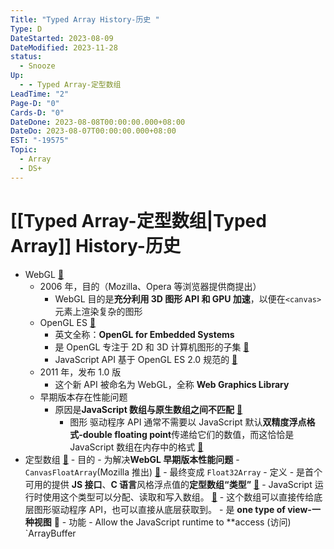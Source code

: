 ```yaml
---
Title: "Typed Array History-历史 "
Type: D
DateStarted: 2023-08-09
DateModified: 2023-11-28
status:
  - Snooze
Up:
  - - Typed Array-定型数组
LeadTime: "2"
Page-D: "0"
Cards-D: "0"
DateDone: 2023-08-08T00:00:00.000+08:00
DateDo: 2023-08-07T00:00:00.000+08:00
EST: "-19575"
Topic:
  - Array
  - DS+
---
```


# [[Typed Array-定型数组|Typed Array]] History-历史

- WebGL [📌](obsidian://jump-to-pdf?id=ProJS-ZN&annotate=0ee87a05-f2c0-3b47)
  - 2006 年，目的（Mozilla、Opera 等浏览器提供商提出）
    - WebGL 目的是**充分利用 3D 图形 API 和 GPU 加速**，以便在`<canvas>`元素上渲染复杂的图形
  - OpenGL ES [📌](obsidian://jump-to-pdf?id=ProJS-ZN&annotate=64f30909-94f4-b4e6)
    - 英文全称：**OpenGL for Embedded Systems**
    - 是 OpenGL 专注于 2D 和 3D 计算机图形的子集 [📌](obsidian://jump-to-pdf?id=ProJS-ZN&annotate=9cd8a337-c0bf-09ac)
    - JavaScript API 基于 OpenGL ES 2.0 规范的 [📌](obsidian://jump-to-pdf?id=ProJS-ZN&annotate=c3df177c-f139-6b85)
  - 2011 年，发布 1.0 版
    - 这个新 API 被命名为 WebGL，全称 **Web Graphics Library**
  - 早期版本存在性能问题
    - 原因是**JavaScript 数组与原生数组之间不匹配** [📌](obsidian://jump-to-pdf?id=ProJS-ZN&annotate=093e3100-1e93-4dcf)
      - 图形 驱动程序 API 通常不需要以 JavaScript 默认**双精度浮点格式-double floating point**传递给它们的数值，而这恰恰是 JavaScript 数组在内存中的格式 [📌](obsidian://jump-to-pdf?id=ProJS-ZN&annotate=f6c41e38-a420-c0cd)
- 定型数组 [📌](obsidian://jump-to-pdf?id=ProJS-ZN&annotate=84b9b9f2-65cb-d06a) - 目的 - 为解决**WebGL 早期版本性能问题** - `CanvasFloatArray`(Mozilla 推出) [📌](obsidian://jump-to-pdf?id=ProJS-ZN&annotate=a4c66f3e-a286-4422) - 最终变成 `Float32Array` - 定义 - 是首个可用的提供 **JS 接口**、**C 语言**风格浮点值的**定型数组“类型”** [📌](obsidian://jump-to-pdf?id=ProJS-ZN&annotate=740535f4-6d96-13bd) - JavaScript 运行时使用这个类型可以分配、读取和写入数组。 [📌](obsidian://jump-to-pdf?id=ProJS-ZN&annotate=e14fc399-dd2d-ccdb) - 这个数组可以直接传给底层图形驱动程序 API，也可以直接从底层获取到。 - 是 **one type of view-一种视图** 📌 - 功能 - Allow the JavaScript runtime to \*\*access (访问) `ArrayBuffer
<!--SR:!2023-08-22,7,250!2023-08-23,8,250!2023-08-25,10,250!2023-08-21,6,250!2023-08-23,8,250!2023-08-21,6,250!2023-08-21,6,250!2023-08-24,9,250!2023-08-23,8,250!2023-08-22,7,250-->
